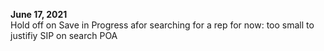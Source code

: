 **June 17, 2021**  
Hold off on Save in Progress afor searching for a rep for now: too small to justifiy SIP on search POA
